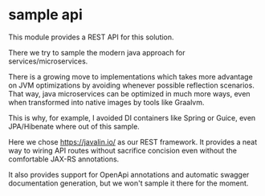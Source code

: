 # sample api

This module provides a REST API for this solution.

There we try to sample the modern java approach for services/microservices.

There is a growing move to implementations which takes more advantage on JVM 
optimizations by avoiding whenever possible reflection scenarios. That way, java
microservices can be optimized in much more ways, even when transformed into
native images by tools like Graalvm.

This is why, for example, I avoided DI containers like Spring or Guice, even
JPA/Hibenate where out of this sample.

Here we chose <https://javalin.io/> as our REST framework. It provides a neat
way to wiring API routes without sacrifice concision even without the
comfortable JAX-RS annotations.

It also provides support for OpenApi annotations and automatic swagger
documentation generation, but we won't sample it there for the moment.


